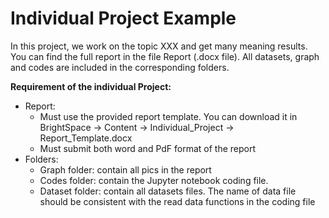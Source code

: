 # Individual Project Example

In this project, we work on the topic XXX and get many meaning results. You can find the full report in the file Report (.docx file). All datasets, graph and codes are included in the corresponding folders.

**Requirement of the individual Project:** 
- Report:
  - Must use the provided report template. You can download it in BrightSpace -> Content -> Individual_Project -> Report_Template.docx
  - Must submit both word and PdF format of the report
- Folders:
  - Graph folder: contain all pics in the report
  - Codes folder: contain the Jupyter notebook coding file.
  - Dataset folder: contain all datasets files. The name of data file should be consistent with the read data functions in the coding file
